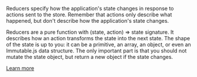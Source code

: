 Reducers specify how the application's state changes in response to actions sent to the store. Remember that actions only describe what happened, but don't describe how the application's state changes.

Reducers are a pure function with (state, action) => state signature. It describes how an action transforms the state into the next state. The shape of the state is up to you: it can be a primitive, an array, an object, or even an Immutable.js data structure. The only important part is that you should not mutate the state object, but return a new object if the state changes.

[Learn more](https://redux.js.org/basics/reducers)

